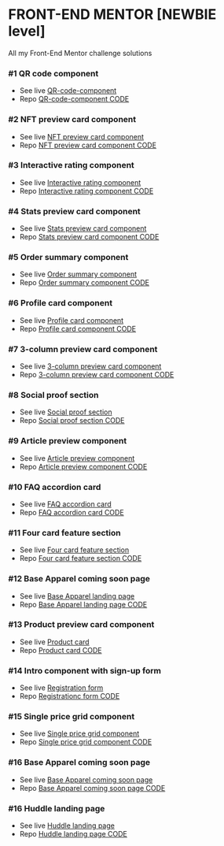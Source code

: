# FRONT-END MENTOR [NEWBIE level]
All my Front-End Mentor challenge solutions 

### #1 QR code component
- See live [QR-code-component](https://adammzkr.github.io/Front-End-Mentor/QR-code-component/index.html)
- Repo [QR-code-component CODE](https://github.com/AdamMzkr/Front-End-Mentor/tree/main/QR-code-component)

### #2 NFT preview card component
- See live [NFT preview card component](https://adammzkr.github.io/Front-End-Mentor/NFT-card-component/index.html)
- Repo [NFT preview card component CODE](https://github.com/AdamMzkr/Front-End-Mentor/tree/main/NFT-card-component)
 
### #3 Interactive rating component
- See live [Interactive rating component](https://adammzkr.github.io/Front-End-Mentor/interactive-rates-component/index.html)
- Repo [Interactive rating component CODE](https://github.com/AdamMzkr/Front-End-Mentor/tree/main/interactive-rates-component)

### #4 Stats preview card component
- See live [Stats preview card component](https://adammzkr.github.io/Front-End-Mentor/stats-card-component/index.html)
- Repo [Stats preview card component CODE](https://github.com/AdamMzkr/Front-End-Mentor/tree/main/stats-card-component)

### #5 Order summary component
- See live [Order summary component](https://adammzkr.github.io/Front-End-Mentor/order-summary-component/index.html)
- Repo [Order summary component CODE](https://github.com/AdamMzkr/Front-End-Mentor/tree/main/order-summary-component)

### #6 Profile card component
- See live [Profile card component](https://adammzkr.github.io/Front-End-Mentor/profile-card-component/index.html)
- Repo [Profile card component CODE](https://github.com/AdamMzkr/Front-End-Mentor/tree/main/profile-card-component)

### #7 3-column preview card component
- See live [3-column preview card component](https://adammzkr.github.io/Front-End-Mentor/3card-component/index.html)
- Repo [3-column preview card component CODE](https://github.com/AdamMzkr/Front-End-Mentor/tree/main/3card-component)

### #8 Social proof section
- See live [Social proof section](https://adammzkr.github.io/Front-End-Mentor/social-section/index.html)
- Repo [Social proof section CODE](https://github.com/AdamMzkr/Front-End-Mentor/tree/main/social-section)

### #9 Article preview component
- See live [Article preview component](https://adammzkr.github.io/Front-End-Mentor/article-preview/index.html)
- Repo [Article preview component CODE](https://github.com/AdamMzkr/Front-End-Mentor/tree/main/article-preview)

### #10 FAQ accordion card
- See live [FAQ accordion card](https://adammzkr.github.io/Front-End-Mentor/FAQ-component/index.html)
- Repo [FAQ accordion card CODE](https://github.com/AdamMzkr/Front-End-Mentor/tree/main/FAQ-component)

### #11 Four card feature section
- See live [Four card feature section](https://adammzkr.github.io/Front-End-Mentor/four-section/index.html)
- Repo [Four card feature section CODE](https://github.com/AdamMzkr/Front-End-Mentor/tree/main/four-section)

### #12 Base Apparel coming soon page
- See live [Base Apparel landing page](https://adammzkr.github.io/Front-End-Mentor/coming-soon-landing-page/index.html)
- Repo [Base Apparel landing page CODE](https://github.com/AdamMzkr/Front-End-Mentor/tree/main/coming-soon-landing-page)

### #13 Product preview card component
- See live [Product card ](https://adammzkr.github.io/Front-End-Mentor/product-card/index.html)
- Repo [Product card  CODE](https://github.com/AdamMzkr/Front-End-Mentor/tree/main/product-card)

### #14 Intro component with sign-up form
- See live [Registration form](https://adammzkr.github.io/Front-End-Mentor/intro-form/index.html)
- Repo [Registrationc form  CODE](https://github.com/AdamMzkr/Front-End-Mentor/tree/main/intro-form)
 
### #15 Single price grid component
- See live [Single price grid component](https://adammzkr.github.io/Front-End-Mentor/price-component/index.html)
- Repo [Single price grid component  CODE](https://github.com/AdamMzkr/Front-End-Mentor/tree/main/price-component)

### #16 Base Apparel coming soon page
- See live [Base Apparel coming soon page](https://adammzkr.github.io/Front-End-Mentor/coming-soon-landing-page/index.html)
- Repo [Base Apparel coming soon page  CODE](https://github.com/AdamMzkr/Front-End-Mentor/tree/main/PING-landing)
 
 ### #16 Huddle landing page
- See live [Huddle landing page](https://adammzkr.github.io/Front-End-Mentor/huddle-landing-page/index.html)
- Repo [Huddle landing page CODE](https://github.com/AdamMzkr/Front-End-Mentor/tree/main/huddle-landing-page)
 
